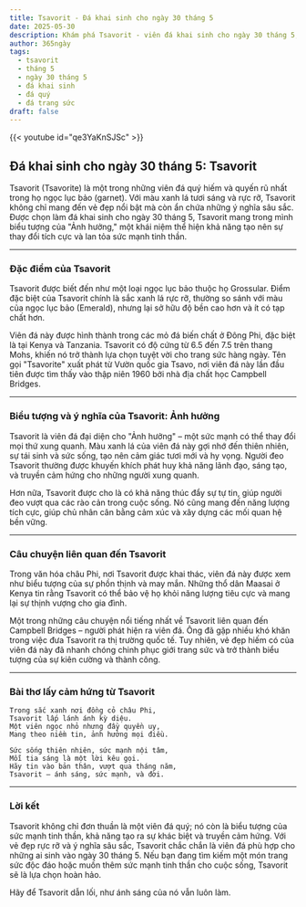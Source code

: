 ```yaml
---
title: Tsavorit - Đá khai sinh cho ngày 30 tháng 5
date: 2025-05-30
description: Khám phá Tsavorit - viên đá khai sinh cho ngày 30 tháng 5, biểu tượng của Ảnh hưởng. Cùng tìm hiểu ý nghĩa sâu sắc của viên đá độc đáo này.
author: 365ngày
tags:
  - tsavorit
  - tháng 5
  - ngày 30 tháng 5
  - đá khai sinh
  - đá quý
  - đá trang sức
draft: false
---
```


{{< youtube id="qe3YaKnSJSc" >}}

## Đá khai sinh cho ngày 30 tháng 5: Tsavorit

Tsavorit (Tsavorite) là một trong những viên đá quý hiếm và quyến rũ nhất trong họ ngọc lục bảo (garnet). Với màu xanh lá tươi sáng và rực rỡ, Tsavorit không chỉ mang đến vẻ đẹp nổi bật mà còn ẩn chứa những ý nghĩa sâu sắc. Được chọn làm đá khai sinh cho ngày 30 tháng 5, Tsavorit mang trong mình biểu tượng của "Ảnh hưởng," một khái niệm thể hiện khả năng tạo nên sự thay đổi tích cực và lan tỏa sức mạnh tinh thần.

---

### Đặc điểm của Tsavorit

Tsavorit được biết đến như một loại ngọc lục bảo thuộc họ Grossular. Điểm đặc biệt của Tsavorit chính là sắc xanh lá rực rỡ, thường so sánh với màu của ngọc lục bảo (Emerald), nhưng lại sở hữu độ bền cao hơn và ít có tạp chất hơn.

Viên đá này được hình thành trong các mỏ đá biến chất ở Đông Phi, đặc biệt là tại Kenya và Tanzania. Tsavorit có độ cứng từ 6.5 đến 7.5 trên thang Mohs, khiến nó trở thành lựa chọn tuyệt vời cho trang sức hàng ngày. Tên gọi "Tsavorite" xuất phát từ Vườn quốc gia Tsavo, nơi viên đá này lần đầu tiên được tìm thấy vào thập niên 1960 bởi nhà địa chất học Campbell Bridges.

---

### Biểu tượng và ý nghĩa của Tsavorit: Ảnh hưởng

Tsavorit là viên đá đại diện cho "Ảnh hưởng" – một sức mạnh có thể thay đổi mọi thứ xung quanh. Màu xanh lá của viên đá này gợi nhớ đến thiên nhiên, sự tái sinh và sức sống, tạo nên cảm giác tươi mới và hy vọng. Người đeo Tsavorit thường được khuyến khích phát huy khả năng lãnh đạo, sáng tạo, và truyền cảm hứng cho những người xung quanh.

Hơn nữa, Tsavorit được cho là có khả năng thúc đẩy sự tự tin, giúp người đeo vượt qua các rào cản trong cuộc sống. Nó cũng mang đến năng lượng tích cực, giúp chủ nhân cân bằng cảm xúc và xây dựng các mối quan hệ bền vững.

---

### Câu chuyện liên quan đến Tsavorit

Trong văn hóa châu Phi, nơi Tsavorit được khai thác, viên đá này được xem như biểu tượng của sự phồn thịnh và may mắn. Những thổ dân Maasai ở Kenya tin rằng Tsavorit có thể bảo vệ họ khỏi năng lượng tiêu cực và mang lại sự thịnh vượng cho gia đình.

Một trong những câu chuyện nổi tiếng nhất về Tsavorit liên quan đến Campbell Bridges – người phát hiện ra viên đá. Ông đã gặp nhiều khó khăn trong việc đưa Tsavorit ra thị trường quốc tế. Tuy nhiên, vẻ đẹp hiếm có của viên đá này đã nhanh chóng chinh phục giới trang sức và trở thành biểu tượng của sự kiên cường và thành công.

---

### Bài thơ lấy cảm hứng từ Tsavorit

```
Trong sắc xanh nơi đồng cỏ châu Phi,  
Tsavorit lấp lánh ánh kỳ diệu.  
Một viên ngọc nhỏ nhưng đầy quyền uy,  
Mang theo niềm tin, ảnh hưởng mọi điều.  

Sức sống thiên nhiên, sức mạnh nội tâm,  
Mỗi tia sáng là một lời kêu gọi.  
Hãy tin vào bản thân, vượt qua tháng năm,  
Tsavorit – ánh sáng, sức mạnh, và đời.  
```

---

### Lời kết

Tsavorit không chỉ đơn thuần là một viên đá quý; nó còn là biểu tượng của sức mạnh tinh thần, khả năng tạo ra sự khác biệt và truyền cảm hứng. Với vẻ đẹp rực rỡ và ý nghĩa sâu sắc, Tsavorit chắc chắn là viên đá phù hợp cho những ai sinh vào ngày 30 tháng 5. Nếu bạn đang tìm kiếm một món trang sức độc đáo hoặc muốn thêm sức mạnh tinh thần cho cuộc sống, Tsavorit sẽ là lựa chọn hoàn hảo.

Hãy để Tsavorit dẫn lối, như ánh sáng của nó vẫn luôn làm.